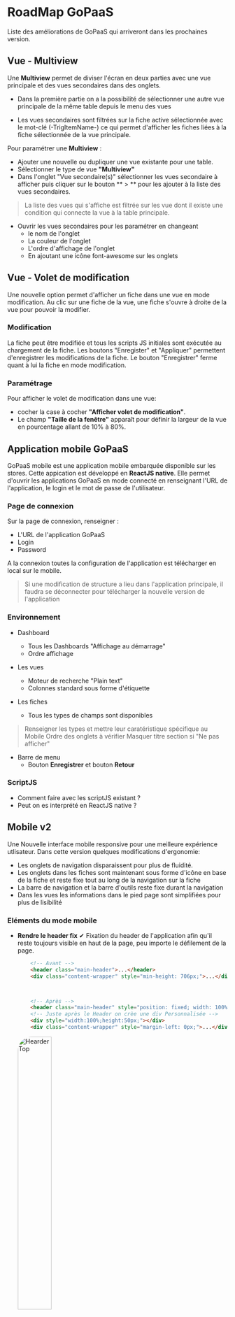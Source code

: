 # RoadMap GoPaaS

Liste des améliorations de GoPaaS qui arriveront dans les prochaines version.

## Vue - Multiview

Une **Multiview** permet de diviser l'écran en deux parties avec une vue principale et des vues secondaires dans des onglets.
* Dans la première partie on a la possibilité de sélectionner une autre vue principale de la même table depuis le menu des vues

* Les vues secondaires sont filtrées sur la fiche active sélectionnée avec le mot-clé (-TrigItemName-) ce qui permet d'afficher les fiches liées à la fiche sélectionnée de la vue principale.

Pour paramétrer une **Multiview** :
* Ajouter une nouvelle ou dupliquer une vue existante pour une table.
* Sélectionner le type de vue **"Multiview"**
* Dans l'onglet "Vue secondaire(s)" sélectionner les vues secondaire à afficher puis cliquer sur le bouton ** > ** pour les ajouter à la liste des vues secondaires. 
> La liste des vues qui s'affiche est filtrée sur les vue dont il existe une condition qui connecte la vue à la table principale.
* Ouvrir les vues secondaires pour les paramétrer en changeant
   * le nom de l'onglet
   * La couleur de l'onglet
   * L'ordre d'affichage de l'onglet
   * En ajoutant une icône font-awesome sur les onglets

## Vue - Volet de modification

Une nouvelle option permet d'afficher un fiche dans une vue en mode modification. Au clic sur une fiche de la vue, une fiche s'ouvre à droite de la vue pour pouvoir la modifier.

### Modification

La fiche peut être modifiée et tous les scripts JS initiales sont exécutée au chargement de la fiche. Les boutons "Enregister" et "Appliquer" permettent d'enregistrer les modifications de la fiche.
Le bouton "Enregistrer" ferme quant à lui la fiche en mode modification.

### Paramétrage
Pour afficher le volet de modification dans une vue: 
* cocher la case à cocher **"Afficher volet de modification"**.
* Le champ **"Taille de la fenêtre"** apparaît pour définir la largeur de la vue en pourcentage allant de 10% à 80%.

## Application mobile GoPaaS

GoPaaS mobile est une application mobile embarquée disponible sur les stores. 
Cette appication est développé en **ReactJS native**.
Elle permet d'ouvrir les applications GoPaaS en mode connecté en renseignant l'URL de l'application, le login et le mot de passe de l'utilisateur.

### Page de connexion
Sur la page de connexion, renseigner :
* L'URL de l'application GoPaaS
* Login
* Password

A la connexion toutes la configuration de l'application est télécharger en local sur le mobile.

> Si une modification de structure a lieu dans l'application principale, il faudra se déconnecter pour télécharger la nouvelle version de l'application

### Environnement
* Dashboard
  * Tous les Dashboards "Affichage au démarrage"
  * Ordre affichage

* Les vues
   * Moteur de recherche "Plain text"
   * Colonnes standard sous forme d'étiquette

* Les fiches
   * Tous les types de champs sont disponibles
> Renseigner les types et mettre leur caratéristique spécifique au Mobile
> Ordre des onglets à vérifier
> Masquer titre section si "Ne pas afficher" 

* Barre de menu
   * Bouton **Enregistrer** et bouton **Retour**

### ScriptJS
* Comment faire avec les scriptJS existant ?
* Peut on es interprété en ReactJS native ?

## Mobile v2
Une Nouvelle interface mobile responsive pour une meilleure expérience utlisateur.
Dans cette version quelques modifications d'ergonomie: 
* Les onglets de navigation disparaissent pour plus de fluidité.
* Les onglets dans les fiches sont maintenant sous forme d'icône en base de la fiche et reste fixe tout au long de la navigation sur la fiche
* La barre de navigation et la barre d'outils reste fixe durant la navigation
*  Dans les vues les informations dans le pied page sont simplifiées pour plus de lisibilité


### Eléments du mode mobile
- **Rendre le header fix** ✔
    Fixation du header de l'application afin qu'il reste toujours visible en haut de la page, peu importe le défilement de la page.
    ```html
        <!-- Avant -->
        <header class="main-header">...</header>
        <div class="content-wrapper" style="min-height: 706px;">...</div>



        <!-- Après -->
        <header class="main-header" style="position: fixed; width: 100%; top:-1px">...</header>
        <!-- Juste après le Header on crèe une div Personnalisée -->
        <div style="width:100%;height:50px;"></div>
        <div class="content-wrapper" style="margin-left: 0px;">...</div>

    ```
    <img src="images/Image1.gif" width="40%" alt="Hearder Top" style="border-radius: 2rem;"/> 
    
- **Afficher groupe et profil** de l'utilisateur
class="hidden-md hidden-xs"
   ```html
            <!-- Avant -->
		    <p class="hidden-md hidden-xs">
		      <?php echo Script::$user["prenom"]; ?> <?php echo Script::$user["nom"]; ?><br /><?php echo Script::$user["profil"]; ?>/<?php echo Script::$user["groupe"]; ?>
		      <small><?php echo Script::$user["email"]; ?></small>
		    </p>

          <!-- Après -->
          <p>
            <?php echo Script::$user["prenom"]; ?> <?php echo Script::$user["nom"]; ?><br /><?php echo Script::$user["profil"]; ?>/<?php echo Script::$user["groupe"]; ?>
            <small><?php echo Script::$user["email"]; ?></small>
		    </p>
    ```          

- **Rendre la NavBar de Gauche Fixe** ✔
    Fixation de la barre de navigation de gauche pour qu'elle reste fixe, quel que soit le déplacement de l'application.
    ```html
        <!-- Avant -->
        <aside class="main-sidebar">...</aside>

        <!-- Après -->
        <aside class="main-sidebar" style="position:fixed">...</aside>
    ```
    <img src="images/Image2.gif" width="40%" alt="Hearder Top" style="border-radius: 2rem;"/> 

##### Dans la Fiche GoPaaS 📇
- **Entêtes fiche GoPaaS (Bouton Save, Menu Outil, etc.)** ✔
    Nous avons supprimé le bouton `Annuler` et `Appliquer`, apporté des modifications à la section qui gère les actions possibles sur la fiche.
    ```html
        <!-- Avant -->
        <form action="#" method="post" id="form44" class="form-horizontal">
            <h3 style="margin-top:0px;margin-bottom:5px;color:#3c8dbc;">
                <!--<img width="40px"src="asset/compte.png" />-->
                <i class="fa fa-building" style="color:#3c8dbc;"></i>
                &nbsp;<span class="trn">Account</span>
            </h3>
            <div class="row" style="margin-left:0px;margin-bottom:10px;text-align:center;">
                <div class="col-xs-12 col-sm-12 col-lg-12" style="display: flex;">
                    <!-- Liste des Boutons PAr default -->
                </div>
            </div>
        </form>

        
        <!-- Après -->
        <form action="#" method="post" id="form44" class="form-horizontal">
        
        <!-- Ajuster le titre de la fiche à la taille qu'il faut -->
        <h3 style="margin-top: 0px; margin-bottom: 5px; color: rgb(60, 141, 188); font-size: 1.2rem; position: fixed; width: 100%; top: 51px; padding-top: 10px; padding-bottom: 10px; z-index: 1000; background-color: rgb(255, 255, 255);">...</h3>
        
        <!-- Ajustemente des bouton  -->
        <div class="row" style="margin-left: 0px; margin-bottom: 10px; text-align: center; position: fixed; width: 100%; top: 80px; padding-bottom: 10px; z-index: 1000; background-color: rgb(255, 255, 255); border-bottom: 1px solid rgb(242, 242, 242);">
            <div class="col-xs-12 col-sm-12 col-lg-12" style="display: flex;">
                    <!-- Bouton Retour -->
                    <span style="font-size: 3rem;margin-right: auto;color:#777;" onclick="gopaas.ui.closeActiveTab()"><i class="fal fa-arrow-circle-left gopaas-button-close"></i></span>

                    <!-- Bouton Enregistré -->
                    <button type="button" id="gopaas-button-save-and-close-compte" class="btn btn-primary btn-sm gopaas-button-save-and-close trn-title gopaas-theme-button" style="margin-right: 3px; height: fit-content; margin-top: auto; margin-bottom: auto;" ....>...</button>
                </div>

                <!-- Ajout de 3 <br> Après cette Div --> <br>x3
        </div>
        </form>
    ```
    > **A noter** : Les modifications concernant la section qui gère les actions de la fiche sont assez nombreuses et difficiles à citer et afficher avec leurs lignes de code de style.

    <img src="images/Image4.jpg" width="40%" alt="Hearder Top" style="border-radius: 2rem;"/> 

   - **Ajustement des boutons `Enregistrer`, `Outils`, etc**
    Modification du `DropDown`du menu outil en le décalant plus à gauche.
    ```html
        <ul id="btn_action_menu" class="dropdown-menu dropdown-menu-right" role="menu">
		    <li>
        
            </li>
        <ul> 
    ```
    > Style `dropdown-menu-right`
    ```css
    .dropdown-menu-right {
        left: auto;
        right: 0;
    }
    ```
    <img src="images/Image5.jpg" width="40%" alt="Hearder Top" style="border-radius: 2rem;"/> 

  
  - **Modification des `onglets` les placer en Bas de la page** ✔
    Suppression des onglets situés en haut de la fiche et repositionnement en bas avec un nouveau style pour une meilleure accessibilité.

    ```html
        <!-- AVANT -->
        <ul class="replace nav nav-tabs" role="tablist" id="myTab_form42">
            <li id="tab11" role="presentation" class="">
                <a href="#form42_11" aria-controls="home" class="replace" role="tab" data-toggle="tab" aria-expanded="false">
                    <span class="trn">Principal</span>
                </a>
            </li>
        </ul>

        <!-- APRES -->
        <ul class="nav nav-tabs" role="tablist" id="myTab_form45" style="position: fixed; width: 100%; bottom: 0px; left: 0px; display: flex; z-index: 2000; overflow: scroll hidden; background-color: rgb(44, 59, 65); justify-content: center;">
            <li id="tab11" role="presentation" class="active">
                <a href="#form45_11" aria-controls="home" class="" role="tab" data-toggle="tab" style="border: none; padding: 10px 0px 15px; margin: 0px; width: 80px; background-color: rgb(44, 59, 65); text-align: center;">
                    <p class="icon-nav" style="text-align:center;font-size:2rem;margin-bottom:0;">
                        <i class="fal fa-home"></i>
                    </p>
                    <span class="trn" style="font-size: 1rem;">Principal</span> 
                </a>
            </li>
        </ul>
    ```
    <img src="images/Image6.jpg" width="40%" alt="Hearder Top" style="border-radius: 2rem;"/> 


    -  **Ajuster tout le body de la fiche** ✔

    ```html
        <!-- AVANT -->
        <div title="" class="panel-body panel-body-noheader panel-body-noborder" style="width: 388.667px;">


        <!-- APRES -->
        <div title="" class="panel-body panel-body-noheader panel-body-noborder" id="" style="width: 388.667px; padding-bottom: 50px;">
    ```
##### Sur les Vues GoPaaS 📁
- **Ajustement de la section de recherche dans sur une vue**

  ```html
        <!-- Avant -->
        <aside class="main-sidebar">...</aside>

        <!-- Après -->
        <aside class="main-sidebar" style="position:fixed">...</aside>
    ```
    <img src="images/Image3.jpg" width="40%" alt="Hearder Top" style="border-radius: 2rem;"/> 


### Eléments corrigés 
-  **Espace en trop entre le titre et la section de recherche sur les vues.** ❌
<img src="images/Erreur1.gif" width ="40%" alt="Admin"/> 

- **Correction** 
  ```css
    <!-- Avant -->
    .element.style {
    position: fixed;
    width: 94%;
    background-color: rgb(255, 255, 255);
    z-index: 500;
    padding-top: 20px;
    top: 48px; <!--  Suppression -->
    padding-left: 10px;
    padding-right: 10px;
    }



    <!-- Après -->
    .element.style {
    position: fixed;
    width: 94%;
    background-color: rgb(255, 255, 255);
    z-index: 500;
    padding-top: 20px;
    padding-left: 10px;
    padding-right: 10px;
    }

    ```

- **Faire en sorte que au clique d'un élément dans la nav barre de gauche range tout le menu `MODE TABLETTE`** ❌

    ```javaScript
        var isList = $('.treeview-menu > li').has('ul').length > 0;
        $('.sidebar > .sidebar-menu > .treeview > .treeview-menu > li > ul').find('a').on('click',  
        function() {
            $('.gopaas-toggle-left-sidebar ').click();
        });
        
        $('.sidebar > .sidebar-menu > .treeview > .treeview-menu > li > a> span').on('click', function() {
            if(!isList){
                    $('.gopaas-toggle-left-sidebar ').click(); 
            }
        });
    ```

- **Rendre les Onglet de navigation sur GoPaaS fixe et la barre de recherche.** ❌

    ```html
        <!-- AVANT : Fixation des onglets GoPaaS -->
        <ul class="tabs" style="height: 26.6667px;">


        <!-- APRES : Fixation des onglets GoPaaS-->
        <ul class="tabs" style="height: 27px;position: fixed;width: 100%;background-color: white;z-index: 1000;top: 52px;/* padding-top: 5px; */">

        <!-- Ajustement et fixation de l'input de recherche  -->
        <div class="container-fluid">
        <!-- .container-fluid {
            margin-right: auto;
            margin-left: auto;
            padding-left: 15px;
            padding-right: 15px;
            position: fixed;
            width: 94%;
            background-color: white;
            z-index: 500;
            padding-top: 50px;
            top: 48px;
        } -->

        <!-- Ajuster le tableau -->
        <div class="panel datagrid" style="padding-top: 36px;">

    ```

- **Correction** ✔

    ```javaScript
        // Barre de recherche
        thisComponent.ui.find(".Viewbar_mobile > .container-fluid").css({"position" : "fixed", "width": "94%", "background-color": "white", "z-index": "500", "padding-top": "50px", "top": "48px"});
        thisComponent.ui.find(".ViewDatagrid  > .datagrid").css({"padding-top:" : "36px"});

        if(IS_TABLET){
            // Onglet de navigation GoPaaS Mode Tablette
            thisComponent.ui.find(".tabs-wrap > .tabs").css({"height": "27px","position": "fixed","width": "100%","background-color": "white","z-index": "1000","top": "52px", "padding-top":" 5px"});
        }

    ```

 - **Afficher les colonnes des champs sur `Tablette` en col-sm-6.**
    Toute les colonnes sur la tablette doivent affciher des champs en col-6 pour ne pas avoir 3-4 colonne sur une fiche.** ❌

    > Ce script ce décleche que sur la fiche.

    ```javascript 
            let item = $('.tab-pane > .row'); 
        $('.tab-pane > .row').each(function() {
            for (var i = 1; i <= 5; i++) {
                console.log(item);
                var oldClass = 'col-sm-' + i;
                $(this).find('.' + oldClass).removeClass(oldClass).addClass('col-sm-6');
            }
        });
    ```
- **Au clique de l'icône profil de l'utilisateur, le nom de l'utilisateur ne s'affiche pas** ❌

    ```html
    <!-- AVANT -->
    <p class="hidden-md hidden-xs">
            admin 2 NiDS<br>Admin/ADMIN
            <small>support@nids.fr</small>
    </p>

        <!-- APRES -->
        <p class="">
            admin 2 NiDS<br>Admin/ADMIN
            <small>support@nids.fr</small>
        </p>
    ```


- **Dans la fiche ajuster les Z-index, mettre ceux des entêtes à `1000` au lieu de `2000`.** ✔

  Il existe aussi du code `JavaScript` à verfier dans la Qualif

- **Vue liées dans une fiche**  ✔

   Ici il faut juste masquer le `bouton Recherche`, c'est un script `JavaScript` qui est disponible dans Nids CRM Qualif.

 - **Supprimer le text `0 fiche(s) trouvée(s)`** ❌


> -------------------------------------------------------------------------------------------------------


### Eléments ajoutés en PreProd✅. 
##### Ces modifications étaient sur la base de qualif de `Impact`, mais elle y sont plus.

- **Rendre le header Fixe** ✔
    - Fichier modifié : `index.php`

- **Rendre la naveBar de gauche fixe** ✔
    - Fichier modifié : `index.php`

- **Dans la fiche GoPaaS, ajuster les boutons (Enregistrer, annuler, etc) et les autres éléments de l'entête de la fiche.** ✔
    - **Les boutons & onglets de la fiche** ✔
        - Fichier modifié : `ItemGeneric.js`

- **Sur Mobile fixer les onglets l'input de recherche**  ✔
    - Fichié modifié : `ViewDatagrid.js`

- **Afficher les infos du User dans le menu de l'utilisateur.** ✔
    - Fichier modifié : `index.js`


#### Eléments non ajoutés en PreProd❌

- **Sur Tablette fixer les onglets de Navigation GoPaaS & l'input de recherche**
    - Fichié modifié : `onload.php` Pour les Onglets ✔
    - Fichié modifié : `ViewDatagrid.js` Pour la barre de recherche ✔
    - Fichié modifié : `IItemGeneric.js` Pour ajuster la taille de hauteur de la fiche (On ajoute un margin-top sur l'élément h3) ✔
    

- **Sur Tablette afficher les champ en 2 colonnes `col-sm-6`**
    - Script supprimé, disponible sur la ligne `195` du ficher `readme.md`.
    - Commentaire : En essayant d'appliquer celà l rendu est assez beau sur certaines fiches mais pas souvent sur toutes les fiches, tout dépend de la manière dont ils ont ajusté leur form designer par default. 

- **Faire en sorte que au clique d'un élément dans la nav barre de gauche range tout le menu `MODE TABLETTE`** 

- **Dans le corps d'une fiche, sur les input recherche des vues liées il y a l'icone de la loupe. `Mobile`**

> ----------------------------------------------------------------------------------------------------------------------

### Paramétrage
Pour passer à la version Mobile v2, il faut cocher la case à cocher **"Mobile v2"** dans la fiche de configuration GoPaaS

## Google SYNC
### Calendar
Permet de synchroniser les fiches agenda Google Calendar avec GoPaaS.

#### Paramétrage
Dans la fiche **Configuration**  GoPaaS, définisser la table pour synchronisation de l'agenda et les champs nécessaires.
La synchronisation est bi-directionnelle, une fiche créée dans Google Calendar sera ajoutée à GoPaaS et une fiche Agenda créée dans GoPaaS sera ajoutée dans Google Calendar. De la même manière une fiche modifiée sur un système sera également modifiée dans l'autre système.

#### Fonctionnement
* Un identifiant unique "UUID" est généré à chaque création de fiche dans GoPaaS
* Une table de paramétrage enregistre toutes les modifications apportées dans une fiche Agenda GoPaaS que ce soit en création ou en modification 
> Peut on utiliser la fiche "History" ? ou Peut on utiliser la fiche "SyncLog" ?

* Une fiche de paramétrage par Utilisateur avec les accès à Google Calendar 
> Peut on mettre toutes les informations de synchronisation dans cette fiche ?
* Une **RULES** parcours toutes les fiches de paramétrage Google Calendar pour synchoniser les données.
   * Depuis Google Calendar, on prend toutes les fiches créées ou modifiées sur Google Calendar et on les envoi à GoPaaS
   * Depuis GoPaaS, on prend toutes les fiches Agenda créées ou modifiées sur GoPaaS et on les envoi à Google Calendar
   
### Contact
Permet de synchroniser les fiches contact Google Contact avec GoPaaS.
> Voir si vraiment nécessaire ?














